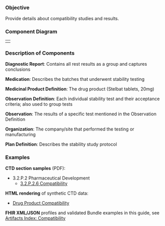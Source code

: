 ### Objective
Provide details about compatibility studies and results.

### Component Diagram
<table>
<tr><td>  </td></tr>
</table>
 
### Description of Components
**Diagnostic Report**: Contains all rest results as a group and captures conclusions

**Medication**: Describes the batches that underwent stability testing

**Medicinal Product Definition**: The drug product (Stelbat tablets, 20mg)

**Observation Definition**: Each individual stability test and their acceptance criteria; also used to group tests

**Observation**: The results of a specific test mentioned in the Observation Definition

**Organization**: The company/site that performed the testing or manufacturing

**Plan Definition**: Describes the stability study protocol

### Examples
**CTD section samples** (PDF):
- 3.2.P.2 Pharmaceutical Development
    - <a href="https://github.com/HL7/uv-dx-pq/raw/master/input/examples-pdf/3.2.P.2.6_Compatibility.pdf ">3.2.P.2.6 Compatibility</a>

**HTML rendering** of synthetic CTD data:
- <a href="compatibility_rend_p.html">Drug Product Compatibility</a>

**FHIR XML/JSON** profiles and validated Bundle examples in this guide, see [Artifacts Index: Compatibility](artifacts.html#compatibility)